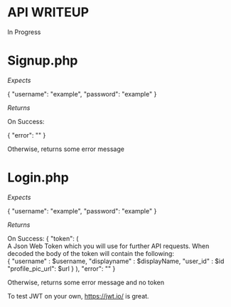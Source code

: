 # API WRITEUP

In Progress

# Signup.php

*Expects*

  {
    "username": "example",
    "password": "example"
  }

*Returns*

On Success: 

  {
    "error": ""
  }
 
Otherwise, returns some error message

# Login.php

*Expects*

  {
    "username": "example",
    "password": "example"
  }
  
*Returns*

On Success:
  {
    "token": (  
                A Json Web Token which you will use for further API requests. 
                When decoded the body of the token will contain the following:                
                {
                  "username" : $username,
                  "displayname" : $displayName,
                  "user_id" : $id
                  "profile_pic_url": $url
                }
             ),
    "error": ""
  }
  
Otherwise, returns some error message and no token

To test JWT on your own, https://jwt.io/ is great. 
